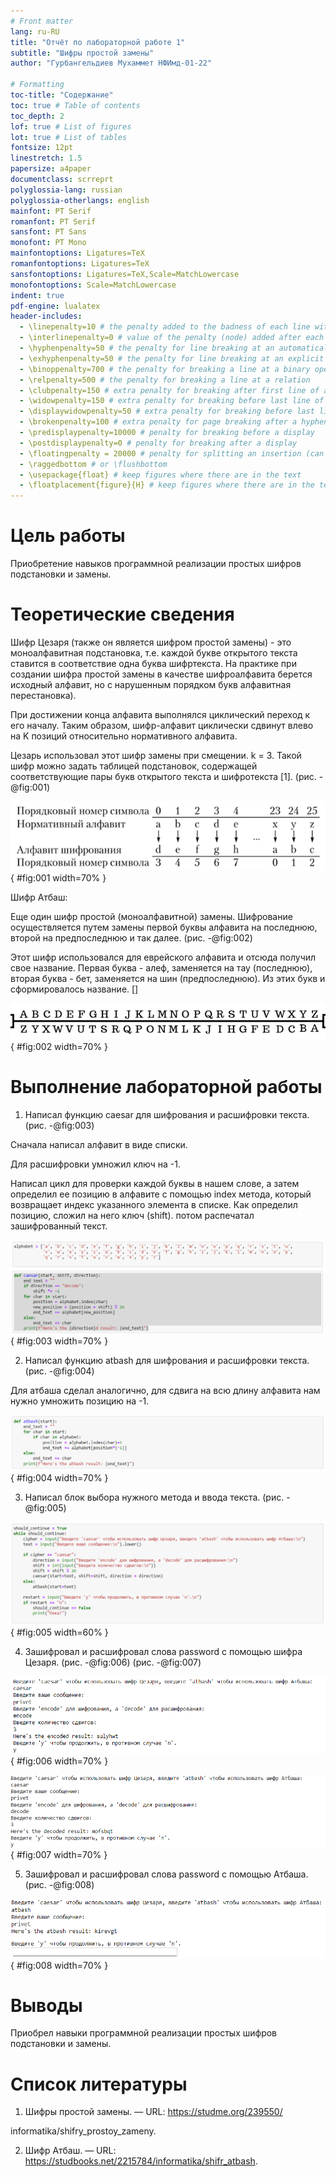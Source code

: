 ```yaml
---
# Front matter
lang: ru-RU
title: "Отчёт по лабораторной работе 1"
subtitle: "Шифры простой замены"
author: "Гурбангельдиев Мухаммет НФИмд-01-22"

# Formatting
toc-title: "Содержание"
toc: true # Table of contents
toc_depth: 2
lof: true # List of figures
lot: true # List of tables
fontsize: 12pt
linestretch: 1.5
papersize: a4paper
documentclass: scrreprt
polyglossia-lang: russian
polyglossia-otherlangs: english
mainfont: PT Serif
romanfont: PT Serif
sansfont: PT Sans
monofont: PT Mono
mainfontoptions: Ligatures=TeX
romanfontoptions: Ligatures=TeX
sansfontoptions: Ligatures=TeX,Scale=MatchLowercase
monofontoptions: Scale=MatchLowercase
indent: true
pdf-engine: lualatex
header-includes:
  - \linepenalty=10 # the penalty added to the badness of each line within a paragraph (no associated penalty node) Increasing the value makes tex try to have fewer lines in the paragraph.
  - \interlinepenalty=0 # value of the penalty (node) added after each line of a paragraph.
  - \hyphenpenalty=50 # the penalty for line breaking at an automatically inserted hyphen
  - \exhyphenpenalty=50 # the penalty for line breaking at an explicit hyphen
  - \binoppenalty=700 # the penalty for breaking a line at a binary operator
  - \relpenalty=500 # the penalty for breaking a line at a relation
  - \clubpenalty=150 # extra penalty for breaking after first line of a paragraph
  - \widowpenalty=150 # extra penalty for breaking before last line of a paragraph
  - \displaywidowpenalty=50 # extra penalty for breaking before last line before a display math
  - \brokenpenalty=100 # extra penalty for page breaking after a hyphenated line
  - \predisplaypenalty=10000 # penalty for breaking before a display
  - \postdisplaypenalty=0 # penalty for breaking after a display
  - \floatingpenalty = 20000 # penalty for splitting an insertion (can only be split footnote in standard LaTeX)
  - \raggedbottom # or \flushbottom
  - \usepackage{float} # keep figures where there are in the text
  - \floatplacement{figure}{H} # keep figures where there are in the text
---
```


# Цель работы

Приобретение навыков программной реализации простых шифров подстановки и замены.

# Теоретические сведения

Шифр Цезаря (также он является шифром простой замены) - это моноалфавитная подстановка, т.е. каждой букве открытого текста ставится в соответствие одна буква шифртекста. На практике при создании шифра простой замены в качестве шифроалфавита берется исходный алфавит, но с нарушенным порядком букв алфавитная перестановка).

При достижении конца алфавита выполнялся циклический переход к его началу. Таким образом, шифр-алфавит циклически сдвинут влево на K позиций относительно нормативного алфавита.

Цезарь использовал этот шифр замены при смещении. k = 3. Такой шифр можно задать таблицей подстановок, содержащей соответствующие пары букв открытого текста и шифротекста [1]. (рис. -@fig:001)

![Шифр Цезаря ](https://github.com/gurbangeldiev/information-security/blob/master/lab01/picture/7.png?raw=true){ #fig:001 width=70% }

Шифр Атбаш:

Еще один шифр простой (моноалфавитной) замены. Шифрование осуществляется путем замены первой буквы алфавита на последнюю, второй на предпоследнюю и так далее. (рис. -@fig:002)

Этот шифр использовался для еврейского алфавита и отсюда получил свое название. Первая буква - алеф, заменяется на тау (последнюю), вторая буква - бет, заменяется на шин (предпоследнюю). Из этих букв и сформировалось название. []

![Шифр Атбаш](https://github.com/gurbangeldiev/information-security/blob/master/lab01/picture/8.png?raw=true){ #fig:002 width=70% }

# Выполнение лабораторной работы


1. Написал функцию caesar для шифрования и расшифровки текста. (рис. -@fig:003)

Сначала написал алфавит в виде списки.

Для расшифровки умножил ключ на -1.

Написал цикл для проверки каждой буквы в нашем слове, а затем определил ее позицию в алфавите с помощью index метода, который возвращает индекс указанного элемента в списке. Как определил позицию, сложил на него ключ (shift). потом распечатал зашифрованный текст.

![Функция для кодирования текста шифром Цезаря](https://github.com/gurbangeldiev/information-security/blob/master/lab01/picture/first.png?raw=true){ #fig:003 width=70% }

2. Написал функцию atbash для шифрования и расшифровки текста. (рис. -@fig:004)

Для атбаша сделал аналогично, для сдвига на всю длину алфавита нам нужно умножить позицию на -1.

![Функция для кодирования текста шифром Атбаша](https://github.com/gurbangeldiev/information-security/blob/master/lab01/picture/second.png?raw=true){ #fig:004 width=70% }


3. Написал блок выбора нужного метода и ввода текста. (рис. -@fig:005)


![Код для выбора метод шифрования и ввода текста](https://github.com/gurbangeldiev/information-security/blob/master/lab01/picture/third.png?raw=true){ #fig:005 width=60% }

4. Зашифровал и расшифровал слова password с помощью шифра Цезаря. (рис. -@fig:006) (рис. -@fig:007)

![Получение шифрования текста методом Цезаря ](https://github.com/gurbangeldiev/information-security/blob/master/lab01/picture/4.png?raw=true){ #fig:006 width=70% }

![Получение шифрования текста методом Цезаря ](https://github.com/gurbangeldiev/information-security/blob/master/lab01/picture/5.png?raw=true){ #fig:007 width=70% }

5. Зашифровал и расшифровал слова password с помощью Атбаша. (рис. -@fig:008)

![Получение шифрования текста методом Атбаша](https://github.com/gurbangeldiev/information-security/blob/master/lab01/picture/6.png?raw=true){ #fig:008 width=70% }

# Выводы

Приобрел навыки программной реализации простых шифров подстановки и замены.

# Список литературы

1. Шифры простой замены. — URL: https://studme.org/239550/

informatika/shifry_prostoy_zameny.

2. Шифр Атбаш. — URL: https://studbooks.net/2215784/informatika/shifr_atbash.
